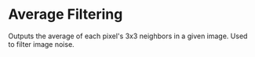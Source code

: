 # Average Filtering
Outputs the average of each pixel's 3x3 neighbors in a given image. Used to filter image noise.
